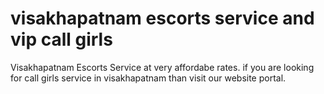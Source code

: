 # visakhapatnam escorts service and vip call girls
Visakhapatnam Escorts Service at very affordabe rates. if you are looking for call girls service in visakhapatnam than visit our website portal.
